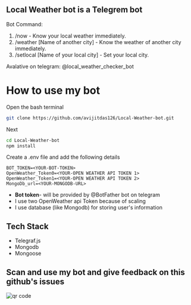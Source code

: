 ## Local Weather bot is a Telegrem bot

Bot Command:

1.  /now -   Know your local weather immediately.
2. /weather [Name of another city] -  Know the weather of another city immediately.
3. /setlocal [Name of your local city] -  Set your local city.

Avalative on telegram: @local_weather_checker_bot

# How to use my bot

Open the bash terminal

```bash
git clone https://github.com/avijitdas126/Local-Weather-bot.git
```
Next 
```bash
cd Local-Weather-bot
npm install
```
Create a .env file and add the following details
```.env
BOT_TOKEN=<YOUR-BOT-TOKEN>
OpenWeather_Token0=<YOUR-OPEN WEATHER API TOKEN 1>
OpenWeather_Token1=<YOUR-OPEN WEATHER API TOKEN 2>
MongoDb_url=<YOUR-MONGODB-URL>

```
* **Bot token**- will be provided by @BotFather bot on telegram
* I use two OpenWeather api Token because of scaling 
* I use database (like Mongodb) for storing user's information

## Tech Stack
* Telegraf.js
* Mongodb
* Mongoose

## Scan and use my bot and give feedback on this github's issues 
 <img src="https://i.ibb.co/Wt0NHZd/20240916-111102.jpg" alt="qr code"/>
 
